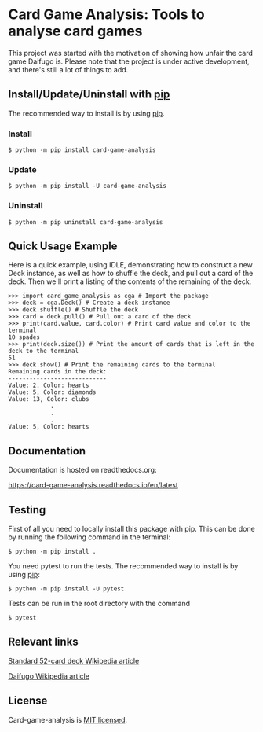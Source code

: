 # Card Game Analysis: Tools to analyse card games

This project was started with the motivation of showing how unfair the card game Daifugo is. Please note that the project is under active development, and there's still a lot of things to add.

## Install/Update/Uninstall with [pip](https://pypi.org/project/pip/)

The recommended way to install is by using [pip](https://pypi.org/project/pip/).

### Install

```shell
$ python -m pip install card-game-analysis
```

### Update

```shell
$ python -m pip install -U card-game-analysis
```

### Uninstall

```shell
$ python -m pip uninstall card-game-analysis
```

## Quick Usage Example

Here is a quick example, using IDLE, demonstrating how to construct a new Deck instance, 
as well as how to shuffle the deck, and pull out a card of the deck.
Then we'll print a listing of the contents of the remaining of the deck.

```pycon
>>> import card_game_analysis as cga # Import the package
>>> deck = cga.Deck() # Create a deck instance
>>> deck.shuffle() # Shuffle the deck
>>> card = deck.pull() # Pull out a card of the deck
>>> print(card.value, card.color) # Print card value and color to the terminal
10 spades
>>> print(deck.size()) # Print the amount of cards that is left in the deck to the terminal
51
>>> deck.show() # Print the remaining cards to the terminal
Remaining cards in the deck:
----------------------------
Value: 2, Color: hearts
Value: 5, Color: diamonds
Value: 13, Color: clubs
            .
            .
            .
Value: 5, Color: hearts
```

## Documentation

Documentation is hosted on readthedocs.org:

https://card-game-analysis.readthedocs.io/en/latest

## Testing
First of all you need to locally install this package with pip.
This can be done by running the following command in the terminal:

```console
$ python -m pip install .
```

You need pytest to run the tests. The recommended way to install is by using [pip](https://pypi.org/project/pip/):

```console
$ python -m pip install -U pytest
```

Tests can be run in the root directory with the command

```console
$ pytest
```

## Relevant links

[Standard 52-card deck Wikipedia article](https://en.wikipedia.org/wiki/Standard_52-card_deck)

[Daifugo Wikipedia article](https://en.wikipedia.org/wiki/Daifug%C5%8D)

## License

Card-game-analysis is [MIT licensed](https://github.com/nwnordahl/card-game-analysis/blob/master/LICENSE).